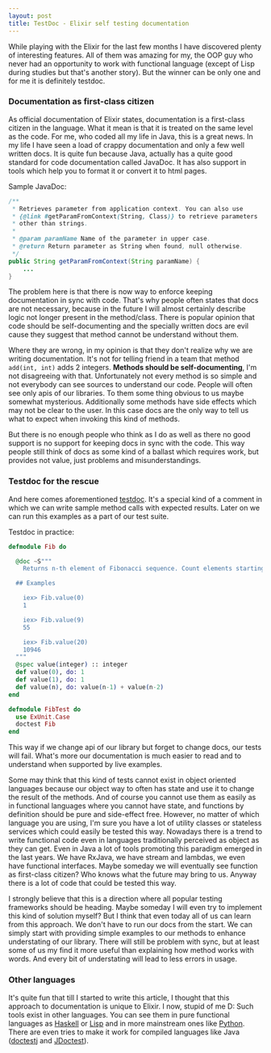 ```yaml
---
layout: post
title: TestDoc - Elixir self testing documentation
---
```


While playing with the Elixir for the last few months I have discovered plenty of interesting features. All of them was amazing for my, the OOP guy who never had an opportunity to work with functional language (except of Lisp during studies but that's another story). But the winner can be only one and for me it is definitely testdoc.

### Documentation as first-class citizen

As official documentation of Elixir states, documentation is a first-class citizen in the language. What it mean is that it is treated on the same level as the code. For me, who coded all my life in Java, this is a great news. In my life I have seen a load of crappy documentation and only a few well written docs. It is quite fun because Java, actually has a quite good standard for code documentation called JavaDoc. It has also support in tools which help you to format it or convert it to html pages. 

Sample JavaDoc:
```java
/**
 * Retrieves parameter from application context. You can also use
 * {@link #getParamFromContext(String, Class)} to retrieve parameters 
 * other than strings.
 *
 * @param paramName Name of the parameter in upper case.
 * @return Return parameter as String when found, null otherwise.
 */
public String getParamFromContext(String paramName) {
    ...
}
```

The problem here is that there is now way to enforce keeping documentation in sync with code. That's why people often states that docs are not necessary, because in the future I will almost certainly describe logic not longer present in the method/class. There is popular opinion that code should be self-documenting and the specially written docs are evil cause they suggest that method cannot be understand without them.

Where they are wrong, in my opinion is that they don't realize why we are writing documentation. It's not for telling friend in a team that method `add(int, int)` adds 2 integers. **Methods should be self-documenting**, I'm not disagreeing with that. Unfortunately not every method is so simple and not everybody can see sources to understand our code. People will often see only apis of our libraries. To them some thing obvious to us maybe somewhat mysterious. Additionally some methods have side effects which may not be clear to the user. In this case docs are the only way to tell us what to expect when invoking this kind of methods.

But there is no enough people who think as I do as well as there no good support is no support for keeping docs in sync with the code. This way people still think of docs as some kind of a ballast which requires work, but provides not value, just problems and misunderstandings.

### Testdoc for the rescue

And here comes aforementioned [testdoc](https://elixir-lang.org/getting-started/mix-otp/docs-tests-and-with.html). It's a special kind of a comment in which we can write sample method calls with expected results. Later on we can run this examples as a part of our test suite.

Testdoc in practice:
```elixir
defmodule Fib do

  @doc ~S"""
    Returns n-th element of Fibonacci sequence. Count elements starting at 0.

  ## Examples

    iex> Fib.value(0)
    1

    iex> Fib.value(9)
    55

    iex> Fib.value(20)
    10946
  """
  @spec value(integer) :: integer
  def value(0), do: 1
  def value(1), do: 1
  def value(n), do: value(n-1) + value(n-2)
end

defmodule FibTest do
  use ExUnit.Case
  doctest Fib
end
```

This way if we change api of our library but forget to change docs, our tests will fail. What's more our documentation is much easier to read and to understand when supported by live examples. 

Some may think that this kind of tests cannot exist in object oriented languages because our object way to often has state and use it to change the result of the methods. And of course you cannot use them as easily as in functional languages where you cannot have state, and functions by definition should be pure and side-effect free. However, no matter of which language you are using, I'm sure you have a lot of utility classes or stateless services which could easily be tested this way. Nowadays there is a trend to write functional code even in languages traditionally perceived as object as they can get. Even in Java a lot of tools promoting this paradigm emerged in the last years. We have RxJava, we have stream and lambdas, we even have functional interfaces. Maybe someday we will eventually see function as first-class citizen? Who knows what the future may bring to us. Anyway there is a lot of code that could be tested this way.

I strongly believe that this is a direction where all popular testing frameworks should be heading. Maybe someday I will even try to implement this kind of solution myself? But I think that even today all of us can learn from this approach. We don't have to run our docs from the start. We can simply start with providing simple examples to our methods to enhance understating of our library. There will still be problem with sync, but at least some of us my find it more useful than explaining how method works with words. And every bit of understating will lead to less errors in usage.

### Other languages

It's quite fun that till I started to write this article, I thought that this approach to documentation is unique to Elixir. I now, stupid of me D: Such tools exist in other languages. You can see them in pure functional languages as [Haskell](http://hackage.haskell.org/package/doctest) or [Lisp](https://github.com/johanlindberg/doctest) and in more mainstream ones like [Python](https://docs.python.org/3/library/doctest.html). There are even tries to make it work for compiled languages like Java ([doctestj](https://code.google.com/archive/p/doctestj/) and [JDoctest](https://github.com/cscott/JDoctest)).